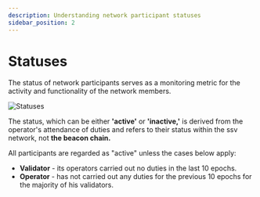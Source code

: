 ```yaml
---
description: Understanding network participant statuses
sidebar_position: 2
---
```


# Statuses

The status of network participants serves as a monitoring metric for the activity and functionality of the network members.

<div style={{ textAlign: 'center' }}>
  <img src="/img/statuses-1.png" alt="Statuses" />
</div>

The status, which can be either **'active'** or **'inactive,'** is derived from the operator's attendance of duties and refers to their status within the ssv network, not **the beacon chain.**

All participants are regarded as "active" unless the cases below apply:

* **Validator** - its operators carried out no duties in the last 10 epochs.
* **Operator** - has not carried out any duties for the previous 10 epochs for the majority of his validators.
